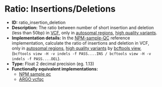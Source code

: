 # Ratio: Insertions/Deletions

- **ID:** ratio_insertion_deletion
- **Description:** The ratio between number of short insertion and deletion (less than 50bp) in [VCF](terminologies.md#vcf-format), only in [autosomal regions](terminologies.md#autosomes-non-gap-regions), [high quality variants](terminologies.md#high-quality-variants).
- **Implementation details:** In the [NPM-sample-QC](terminologies.md#npm-sample-qc) reference implementation, calculate the ratio of insertions and deletion in VCF, only in [autosomal regions](terminologies.md#autosomes-non-gap-regions), [high quality variants](terminologies.md#high-quality-variants) by [bcftools view](terminologies.md#samtools-view), (`bcftools view -H -v indels -f PASS....INS / bcftools view -H -v indels -f PASS....DEL`).
- **Type:** Float 2 decimal precision (eg. 1.13)
- **Functionally equivalent implementations:**
    - [NPM sample qc](References.md#npm-sample-qc)
    - [ARGO vcfqc](References.md#argo)
